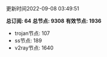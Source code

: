 更新时间2022-09-08 03:49:51

**总订阅: 64**
**总节点: 9308**
**有效节点: 1936**
- trojan节点: 107
- ss节点: 189
- v2ray节点: 1640

